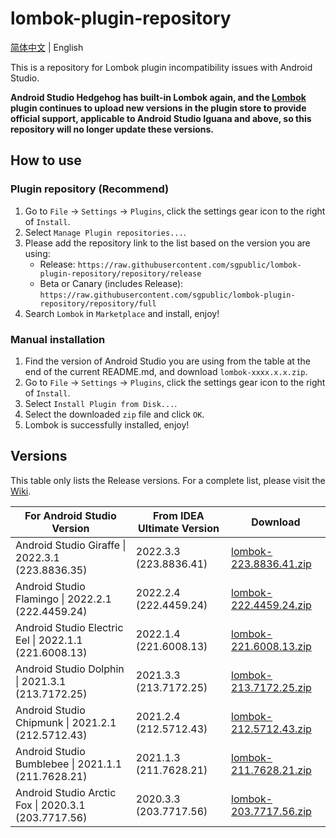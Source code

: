# lombok-plugin-repository

[简体中文](/README.md) | English

This is a repository for Lombok plugin incompatibility issues with Android Studio.

**Android Studio Hedgehog has built-in Lombok again, and the [Lombok](https://plugins.jetbrains.com/plugin/6317-lombok/versions) plugin continues to upload new versions in the plugin store to provide official support, applicable to Android Studio Iguana and above, so this repository will no longer update these versions.**

## How to use

### Plugin repository (Recommend)

1. Go to `File` -> `Settings` -> `Plugins`, click the settings gear icon to the right of `Install`.
2. Select `Manage Plugin repositories...`.
3. Please add the repository link to the list based on the version you are using:
   + Release: `https://raw.githubusercontent.com/sgpublic/lombok-plugin-repository/repository/release`
   + Beta or Canary (includes Release): `https://raw.githubusercontent.com/sgpublic/lombok-plugin-repository/repository/full`
4. Search `Lombok` in `Marketplace` and install, enjoy!

### Manual installation

1. Find the version of Android Studio you are using from the table at the end of the current README.md, and download `lombok-xxxx.x.x.zip`.
2. Go to `File` -> `Settings` -> `Plugins`, click the settings gear icon to the right of `Install`.
3. Select `Install Plugin from Disk...`.
4. Select the downloaded `zip` file and click `OK`.
5. Lombok is successfully installed, enjoy!

## Versions

This table only lists the Release versions. For a complete list, please visit the [Wiki](https://github.com/sgpublic/lombok-plugin-repository/wiki).

| For Android Studio Version | From IDEA Ultimate Version | Download |
|----------------------------|----------------------------|----------|
| Android Studio Giraffe \| 2022.3.1 (223.8836.35) | 2022.3.3 (223.8836.41) | [lombok-223.8836.41.zip](https://raw.githubusercontent.com/sgpublic/lombok-plugin-repository/repository/plugins/223.8836.35/lombok-223.8836.41.zip) |
| Android Studio Flamingo \| 2022.2.1 (222.4459.24) | 2022.2.4 (222.4459.24) | [lombok-222.4459.24.zip](https://raw.githubusercontent.com/sgpublic/lombok-plugin-repository/repository/plugins/222.4459.24/lombok-222.4459.24.zip) |
| Android Studio Electric Eel \| 2022.1.1 (221.6008.13) | 2022.1.4 (221.6008.13) | [lombok-221.6008.13.zip](https://raw.githubusercontent.com/sgpublic/lombok-plugin-repository/repository/plugins/221.6008.13/lombok-221.6008.13.zip) |
| Android Studio Dolphin \| 2021.3.1 (213.7172.25) | 2021.3.3 (213.7172.25) | [lombok-213.7172.25.zip](https://raw.githubusercontent.com/sgpublic/lombok-plugin-repository/repository/plugins/213.7172.25/lombok-213.7172.25.zip) |
| Android Studio Chipmunk \| 2021.2.1 (212.5712.43) | 2021.2.4 (212.5712.43) | [lombok-212.5712.43.zip](https://raw.githubusercontent.com/sgpublic/lombok-plugin-repository/repository/plugins/212.5712.43/lombok-212.5712.43.zip) |
| Android Studio Bumblebee \| 2021.1.1 (211.7628.21) | 2021.1.3 (211.7628.21) | [lombok-211.7628.21.zip](https://raw.githubusercontent.com/sgpublic/lombok-plugin-repository/repository/plugins/211.7628.21/lombok-211.7628.21.zip) |
| Android Studio Arctic Fox \| 2020.3.1 (203.7717.56) | 2020.3.3 (203.7717.56) | [lombok-203.7717.56.zip](https://raw.githubusercontent.com/sgpublic/lombok-plugin-repository/repository/plugins/203.7717.56/lombok-203.7717.56.zip) |
